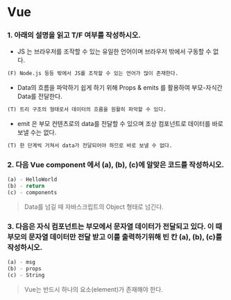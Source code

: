 # Vue

### 1. 아래의 설명을 읽고 T/F 여부를 작성하시오.

- JS 는 브라우저를 조작할 수 있는 유일한 언어이며 브라우저 밖에서 구동할 수 없다. 

```python
(F) Node.js 등등 밖에서 JS를 조작할 수 있는 언어가 많이 존재한다. 
```

- Data의 흐름을 파악하기 쉽게 하기 위해 Props & emits 를 활용하여 부모-자식간 Data를 전달한다.

```python
(T) 트리 구조의 형태로서 데이터의 흐름을 원활히 파악할 수 있다.
```

- emit 은 부모 컨텐츠로의 data를 전달할 수 있으며 조상 컴포넌트로 데이터를 바로 보낼 수는 없다.

```python
(T) 한 단계씩 거쳐서 data가 전달되어야 하므로 바로 보낼 수 없다.
```



### 2. 다음 Vue component 에서 (a), (b), (c)에 알맞은 코드를 작성하시오.

```python
(a) - HelloWorld
(b) - return
(c) - components
```

> Data를 넘길 때 자바스크립트의 Object 형태로 넘긴다.

### 3. 다음은 자식 컴포넌트는 부모에서 문자열 데이터가 전달되고 있다. 이 때 부모의 문자열 데이터만 전달 받고 이를 출력하기위해 빈 칸 (a), (b), (c)를 작성하시오.

```python
(a) - msg
(b) - props
(c) - String
```

> Vue는 반드시 하나의 요소(element)가 존재해야 한다.
